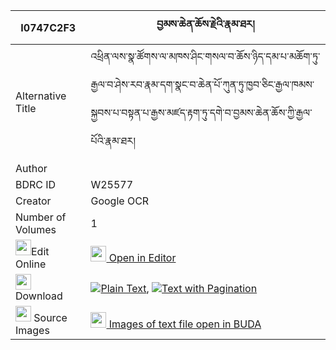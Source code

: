 |I0747C2F3|བྱམས་ཆེན་ཆོས་རྗེའི་རྣམ་ཐར། 
| --- | --- 
|Alternative Title |འཕྲིན་ལས་སྣ་ཚོགས་ལ་མཁས་ཤིང་གསལ་བ་ཆོས་ཉིད་དམ་པ་མཆོག་ཏུ་རྒྱལ་བ་ཤེས་རབ་རྣམ་དག་སྣང་བ་ཆེན་པོ་ཀུན་ཏུ་ཁྱབ་ཅིང་རྒྱལ་ཁམས་སྐྱབས་པ་བསྟན་པ་རྒྱས་མཛད་རྟག་ཏུ་དགེ་བ་བྱམས་ཆེན་ཆོས་ཀྱི་རྒྱལ་པོའི་རྣམ་ཐར།
|Author | 
|BDRC ID | W25577
|Creator | Google OCR
|Number of Volumes| 1
|<img width="25" src="https://img.icons8.com/color/25/000000/edit-property.png">Edit Online| [<img width="25" src="https://avatars.githubusercontent.com/u/45091458?s=200&v=4"> Open in Editor](http://editor.openpecha.org/I0747C2F3)
|<img width="25" src="https://img.icons8.com/fluent/48/000000/download-2.png"/>  Download | [![](https://img.icons8.com/color/20/000000/txt.png)Plain Text](https://github.com/Openpecha/I0747C2F3/releases/download/v1/jamchen_choje_i_namtar_plain_I0747C2F3.zip), [![](https://img.icons8.com/color/20/000000/txt.png)Text with Pagination](https://github.com/Openpecha/I0747C2F3/releases/download/v1/jamchen_choje_i_namtar_pages_I0747C2F3.zip)
|<img width="25" src="https://img.icons8.com/plasticine/100/000000/pictures-folder.png"/>  Source Images | [<img width="25" src="https://library.bdrc.io/icons/BUDA-small.svg"> Images of text file open in BUDA](https://library.bdrc.io/show/bdr:W25577)